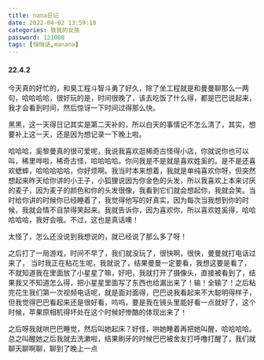 ```yaml
---
title: nana日记
date: 2022-04-02 13:59:10
categories: 致我的女孩
password: 121008 
tags: [悄悄话,manana]
---
```


#### 22.4.2

今天真的好忙的，和臭工程斗智斗勇了好久，除了坐工程就是和曼曼聊那么一两句，哈哈哈哈，很好玩的是，时间很晚了，该去吃饭了什么得，都是巴巴说起来，我才会看到时间，然后惊讶一下时间过得那么快。

黑黑，这一天得日记其实是第二天补的，所以白天的事情记不怎么清了，其实，想要补上这一天，还是因为想记录一下晚上啦。

哈哈哈，奚黎曼真的很可爱呢，我说我喜欢逛稀奇古怪得小店，你就说你也可以叫，稀里哗啦，稀奇古怪，哈哈哈哈。你问我是不是就是喜欢姓奚的。是不是还喜欢蟋蟀，哈哈哈哈哈，你好烦啊。我当时本来想着，我就是单纯喜欢你呀，但突然想起来昨天给你讲的小王子，小狐狸说因为你金色的头发，所以我喜欢上本来讨厌的麦子，因为麦子的颜色和你的头发很像，我看到它们就会想起你，我就会笑。当时给你讲的时候你已经睡着了，我觉得他写的好真实，因为每次当我想到你的时候，我就会情不自禁得笑起来。我就告诉你，因为喜欢你，所以喜欢姓奚得，哈哈哈哈哈，我好会哦。不过，这也是真话噢！

太怪了，怎么还没说到我想说的，就已经说了那么多了呀！

之后打了一局游戏，时间不早了，我们就没玩了，很快啊，很快，曼曼就打电话过来了， 当时我正在粘花生呢，我就说了，结果曼曼一定要看，我想这要是看了，不就知道我在里面放了小星星了嘛，好吧，我就打开了摄像头，直接被看到了，结果我又不知道怎么得，把小星星里面写了东西也给漏出来了！输！全输了！之后粘完花生我们第一次视频电话呢，就是面对面得，巴巴说我看起来不大聪明得样子，但我觉得巴巴看起来还是很好看，呜呜，要是我在镜头里能好看一点就好了，这个时候，苹果原相机得坏处在这个时候好惨酷的体现出来了！

之后呀我就哄巴巴睡觉，然后叫她起床？好怪，哄她睡着再把她叫醒，哈哈哈哈。总之叫醒她之后我就去洗漱啦，结果刷牙的时候巴巴被舍友打呼噜打醒了，我们就聊天聊啊聊，聊到了晚上一点